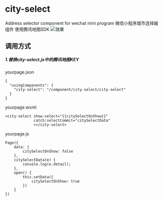 # city-select
Address selector component for wechat mini program
微信小程序城市选择器组件  使用腾讯地图SDK
![效果](https://upload-images.jianshu.io/upload_images/7398230-a65a9175ab8358f4.png?imageMogr2/auto-orient/strip%7CimageView2/2/w/1240)
## 调用方式
##### 1.替换city-select.js中的腾讯地图KEY
yourpage.json
```
{
  "usingComponents": {
    "city-select": "/component/city-select/city-select"
  }
}
```

yourpage.wxml
```
<city-select show-select="{{citySelectOnShow}}"
             catch:selectCommit="citySelectData"
             ></city-select>
```
yourpage.js
```
Page({
    data: {
        citySelectOnShow: false
    },
    citySelectData(e) {
        console.log(e.detail);
    },
    open() {
        this.setData({
            citySelectOnShow: true
        })
    }
})
```


